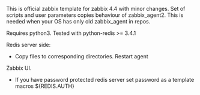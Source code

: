 This is official zabbix template for zabbix 4.4 with minor changes. Set of scripts and user parameters copies behaviour of zabbix_agent2. This is needed when your OS has only old zabbix_agent in repos. 

Requires python3. Tested with python-redis >= 3.4.1

Redis server side:
* Copy files to corresponding directories. Restart agent

Zabbix UI.
* If you have password protected redis server set password as a template macros ${REDIS.AUTH}


